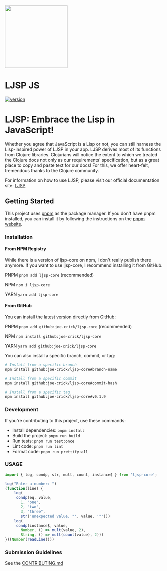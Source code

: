 <img src="https://ljsp-docs.vercel.app/img/logo.svg" width="200" height="200"/>

# LJSP JS

[![version][version-badge]][changelog]

[changelog]: CHANGELOG.md
[version-badge]: https://img.shields.io/badge/version-0.1.9-blue.svg

# LJSP: Embrace the Lisp in JavaScript!
Whether you agree that JavaScript is a Lisp or not, you can still harness the Lisp-inspired power of LJSP in your app. LJSP derives most of its functions from Clojure libraries. Clojurians will notice the extent to which we treated the Clojure docs not only as our requirements' specification, but as a great place to copy and paste text for our docs! For this, we offer heart-felt, tremendous thanks to the Clojure community.

For information on how to use LJSP, please visit our official documentation site:
[LJSP](https://ljsp-docs.vercel.app/)

## Getting Started

This project uses [pnpm](https://pnpm.io/) as the package manager. If you don't have pnpm installed, you can install it by following the instructions on the [pnpm website](https://pnpm.io/installation).

### Installation

#### From NPM Registry

While there is a version of ljsp-core on npm, I don't really publish there anymore. If you want to use ljsp-core, I recommend installing it from GitHub.

PNPM `pnpm add ljsp-core` (recommended)

NPM `npm i ljsp-core`

YARN `yarn add ljsp-core`

#### From GitHub

You can install the latest version directly from GitHub:

PNPM `pnpm add github:joe-crick/ljsp-core` (recommended)

NPM `npm install github:joe-crick/ljsp-core`

YARN `yarn add github:joe-crick/ljsp-core`

You can also install a specific branch, commit, or tag:

```bash
# Install from a specific branch
npm install github:joe-crick/ljsp-core#branch-name

# Install from a specific commit
npm install github:joe-crick/ljsp-core#commit-hash

# Install from a specific tag
npm install github:joe-crick/ljsp-core#v0.1.9
```

### Development

If you're contributing to this project, use these commands:

- Install dependencies: `pnpm install`
- Build the project: `pnpm run build`
- Run tests: `pnpm run test:once`
- Lint code: `pnpm run lint`
- Format code: `pnpm run prettify:all`

### USAGE

```javascript
import { log, condp, str, mult, count, instance$ } from 'ljsp-core';

log("Enter a number: ")
(function(line) {
    log(
     condp(eq, value,
       1, "one",
       2, "two",
       3, "three",
       str('unexpected value, "', value, '"')))
    log(
     condp(instance$, value,
       Number, () => mult(value, 2),
       String, () => mult(count(value), 2)))
})(Number(readLine()))
```

### Submission Guidelines

See the [CONTRIBUTING.md](CONTRIBUTING.md)

[semantic-versioning]: https://semver.org/spec/v2.0.0.html
[conventional-commits]: https://www.conventionalcommits.org/en/v1.0.0/

